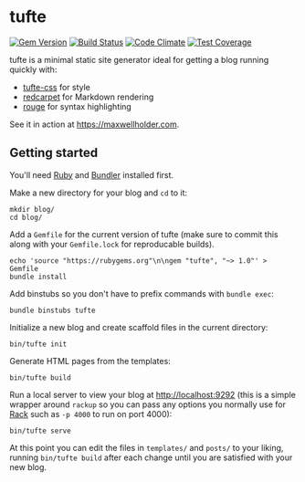 # tufte

[![Gem
Version](https://badge.fury.io/rb/tufte.svg)](https://badge.fury.io/rb/tufte)
[![Build Status](https://travis-ci.org/mxhold/tufte.svg?branch=master)](https://travis-ci.org/mxhold/tufte)
[![Code
Climate](https://codeclimate.com/github/mxhold/tufte/badges/gpa.svg)](https://codeclimate.com/github/mxhold/tufte)
[![Test
Coverage](https://codeclimate.com/github/mxhold/tufte/badges/coverage.svg)](https://codeclimate.com/github/mxhold/tufte/coverage)

tufte is a minimal static site generator ideal for getting a blog running
quickly with:

  - [tufte-css](https://github.com/edwardtufte/tufte-css) for style
  - [redcarpet](https://github.com/vmg/redcarpet) for Markdown rendering
  - [rouge](https://github.com/jneen/rouge) for syntax highlighting

See it in action at <https://maxwellholder.com>.

## Getting started

You'll need [Ruby](https://www.ruby-lang.org) and [Bundler](http://bundler.io/)
installed first.

Make a new directory for your blog and `cd` to it:

    mkdir blog/
    cd blog/

Add a `Gemfile` for the current version of tufte (make sure to commit this along
with your `Gemfile.lock` for reproducable builds).

    echo 'source "https://rubygems.org"\n\ngem "tufte", "~> 1.0"' > Gemfile
    bundle install

Add binstubs so you don't have to prefix commands with `bundle exec`:

    bundle binstubs tufte

Initialize a new blog and create scaffold files in the current directory:

    bin/tufte init

Generate HTML pages from the templates:

    bin/tufte build

Run a local server to view your blog at <http://localhost:9292> (this is a
simple wrapper around `rackup` so you can pass any options you normally use for
[Rack](https://github.com/rack/rack) such as `-p 4000` to run on port 4000):

    bin/tufte serve

At this point you can edit the files in `templates/` and `posts/` to your
liking, running `bin/tufte build` after each change until you are satisfied with
your new blog.
